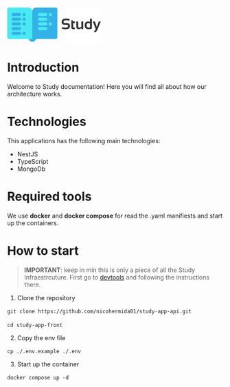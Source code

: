 ![alt text](./study_logo.png)

# Introduction

Welcome to Study documentation!
Here you will find all about how our architecture works.

# Technologies

This applications has the following main technologies:

- NestJS
- TypeScript
- MongoDb

# Required tools

We use **docker** and **docker compose** for read the .yaml manifiests and start up the containers.

# How to start

> **IMPORTANT**: keep in min this is only a piece of all the Study Infraestrcuture. First go to [devtools](https://github.com/nicohermida01/study-dev-tools) and following the instructions there.

1. Clone the repository

```
git clone https://github.com/nicohermida01/study-app-api.git

cd study-app-front
```

2. Copy the env file

```
cp ./.env.example ./.env
```

3. Start up the container

```
docker compose up -d
```
